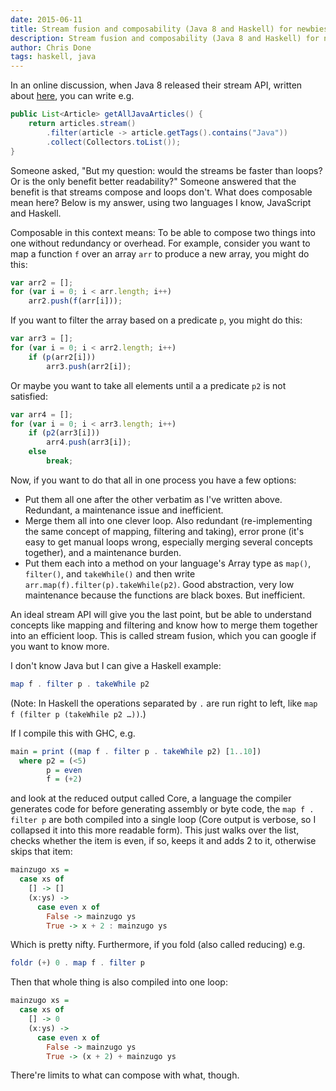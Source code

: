 ```yaml
---
date: 2015-06-11
title: Stream fusion and composability (Java 8 and Haskell) for newbies
description: Stream fusion and composability (Java 8 and Haskell) for newbies
author: Chris Done
tags: haskell, java
---
```


In an online discussion, when Java 8 released their stream API,
written about
[here](http://www.deadcoderising.com/java-8-no-more-loops/), you can
write e.g.


``` java
public List<Article> getAllJavaArticles() {
    return articles.stream()
        .filter(article -> article.getTags().contains("Java"))
        .collect(Collectors.toList());
}
```

Someone asked, "But my question: would the streams be faster than
loops? Or is the only benefit better readability?" Someone answered
that the benefit is that streams compose and loops don't. What does
composable mean here? Below is my answer, using two languages I know,
JavaScript and Haskell.

Composable in this context means: To be able to compose two things
into one without redundancy or overhead. For example, consider you
want to map a function `f` over an array `arr` to produce a new array,
you might do this:

``` javascript
var arr2 = [];
for (var i = 0; i < arr.length; i++)
    arr2.push(f(arr[i]));
```

If you want to filter the array based on a predicate `p`, you might do
this:

``` javascript
var arr3 = [];
for (var i = 0; i < arr2.length; i++)
    if (p(arr2[i]))
        arr3.push(arr2[i]);
```

Or maybe you want to take all elements until a a predicate `p2` is not
satisfied:

``` javascript
var arr4 = [];
for (var i = 0; i < arr3.length; i++)
    if (p2(arr3[i]))
        arr4.push(arr3[i]);
    else
        break;
```


Now, if you want to do that all in one process you have a few options:

* Put them all one after the other verbatim as I've written
  above. Redundant, a maintenance issue and inefficient.
* Merge them all into one clever loop. Also redundant (re-implementing
  the same concept of mapping, filtering and taking), error prone
  (it's easy to get manual loops wrong, especially merging several
  concepts together), and a maintenance burden.
* Put them each into a method on your language's Array type as
  `map()`, `filter()`, and `takeWhile()` and then write
  `arr.map(f).filter(p).takeWhile(p2)`. Good abstraction, very low
  maintenance because the functions are black boxes. But inefficient.

An ideal stream API will give you the last point, but be able to
understand concepts like mapping and filtering and know how to merge
them together into an efficient loop. This is called stream fusion,
which you can google if you want to know more.

I don't know Java but I can give a Haskell example:

``` haskell
map f . filter p . takeWhile p2
```

(Note: In Haskell the operations separated by `.` are run right to
left, like `map f (filter p (takeWhile p2 …))`.)

If I compile this with GHC, e.g.

``` haskell
main = print ((map f . filter p . takeWhile p2) [1..10])
  where p2 = (<5)
        p = even
        f = (+2)
```

and look at the reduced output called Core, a language the compiler
generates code for before generating assembly or byte code, the `map f
. filter p` are both compiled into a single loop (Core output is
verbose, so I collapsed it into this more readable form). This just
walks over the list, checks whether the item is even, if so, keeps it
and adds 2 to it, otherwise skips that item:

``` haskell
mainzugo xs =
  case xs of
    [] -> []
    (x:ys) ->
      case even x of
        False -> mainzugo ys
        True -> x + 2 : mainzugo ys
```

Which is pretty nifty. Furthermore, if you fold (also called reducing) e.g.

``` haskell
foldr (+) 0 . map f . filter p
```

Then that whole thing is also compiled into one loop:

``` haskell
mainzugo xs =
  case xs of
    [] -> 0
    (x:ys) ->
      case even x of
        False -> mainzugo ys
        True -> (x + 2) + mainzugo ys
```

There're limits to what can compose with what, though.
